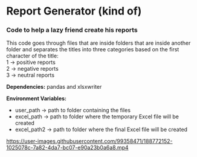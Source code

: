# Report Generator (kind of)
### Code to help a lazy friend create his reports

This code goes through files that are inside folders that are inside another folder 
and separates the titles into three categories based on the first character of the title: </br>
1 -> positive reports </br>
2 -> negative reports </br>
3 -> neutral reports </br>

**Dependencies:** pandas and xlsxwriter </br>

**Environment Variables:** </br>
- user_path -> path to folder containing the files </br>
- excel_path -> path to folder where the temporary Excel file will be created </br>
- excel_path2 -> path to folder where the final Excel file will be created </br>

https://user-images.githubusercontent.com/99358471/188772152-1025078c-7a82-4da7-bc07-e90a23b0a6a8.mp4
